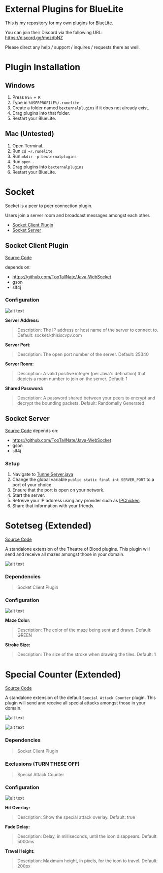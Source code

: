 # External Plugins for BlueLite

This is my repository for my own plugins for BlueLite.

You can join their Discord via the following URL: https://discord.gg/mezdbNZ

Please direct any help / support / inquires / requests there as well.

# Plugin Installation

## Windows

1. Press ``Win + R``
2. Type in ``%USERPROFILE%/.runelite``
3. Create a folder named ``bexternalplugins`` if it does not already exist.
4. Drag plugins into that folder.
5. Restart your BlueLite.

## Mac (Untested)

1. Open Terminal.
2. Run ``cd ~/.runelite``
3. Run ``mkdir -p bexternalplugins``
4. Run ``open .``
5. Drag plugins into ``bexternalplugins``
6. Restart your BlueLite.

# Socket

Socket is a peer to peer connection plugin.

Users join a server room and broadcast messages amongst each other.

- [Socket Client Plugin](#socket-client-plugin)
- [Socket Server](#socket-server)

## Socket Client Plugin

[Source Code](./socket)

depends on:
- https://github.com/TooTallNate/Java-WebSocket
- gson
- slf4j

### Configuration

![alt text](https://www.kthisiscvpv.com/RZ8xV15873467140DE6o.png "Plugin Settings")

**Server Address:**

> Description: The IP address or host name of the server to connect to.
> Default: socket.kthisiscvpv.com

**Server Port:**

> Description: The open port number of the server.
> Default: 25340

**Server Room:**

> Description: A valid positive integer (per Java's defination) that depicts a room number to join on the server.
> Default: 1

**Shared Password:**

> Description: A password shared between your peers to encrypt and decrypt the bounding packets.
> Default: Randomally Generated

## Socket Server

[Source Code](./SocketTunnel)
depends on:
- https://github.com/TooTallNate/Java-WebSocket
- gson
- slf4j

### Setup

1. Navigate to [TunnelServer.java](./SocketTunnel/src/com/kthisiscvpv/sockettunnel/TunnelServer.java)
2. Change the global variable ``public static final int SERVER_PORT`` to a port of your choice.
3. Ensure that the port is open on your network.
4. Start the server.
5. Retreive your IP address using any provider such as [IPChicken](https://www.ipchicken.com/).
6. Share that information with your friends.

# Sotetseg (Extended)

[Source Code](./sotetseg)

A standalone extension of the Theatre of Blood plugins. This plugin will send and receive all mazes amongst those in your domain.

![alt text](https://www.kthisiscvpv.com/vtNeo1587347912tMYaN.png "Plugin Visual")

### Dependencies

> Socket Client Plugin

### Configuration

![alt text](https://www.kthisiscvpv.com/DRySJ1587347714fWCmS.png "Plugin Settings")

**Maze Color:**

> Description: The color of the maze being sent and drawn.
> Default: GREEN

**Stroke Size:**

> Description: The size of the stroke when drawing the tiles.
> Default: 1

# Special Counter (Extended)

[Source Code](./specialcounterextended)

A standalone extension of the default ``Special Attack Counter`` plugin. This plugin will send and receive all special attacks amongst those in your domain.

![alt text](https://www.kthisiscvpv.com/azgkm1587524036HW5Vh.gif "Plugin Visual")

![alt text](https://www.kthisiscvpv.com/jIOBV1587559442NdOUj.gif "Plugin Visual")

### Dependencies

> Socket Client Plugin

### Exclusions (TURN THESE OFF)

> Special Attack Counter

### Configuration

![alt text](https://www.kthisiscvpv.com/Rexft1587523779KWOPt.png "Plugin Settings")

**Hit Overlay:**

> Description: Show the special attack overlay.
> Default: true

**Fade Delay:**

> Description: Delay, in milliseconds, until the icon disappears.
> Default: 5000ms

**Travel Height:**

> Description: Maximum height, in pixels, for the icon to travel.
> Default: 200px
